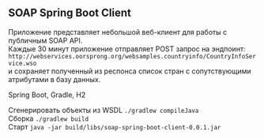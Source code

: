 ## SOAP Spring Boot Client

Приложение представляет небольшой веб-клиент для работы с публичным SOAP API.  
Каждые 30 минут приложение отправляет POST запрос на эндпоинт:  
`http://webservices.oorsprong.org/websamples.countryinfo/CountryInfoService.wso`  
и сохраняет полученный из респонса список стран с сопутствующими атрибутами в базу данных.

Spring Boot, Gradle, H2

Сгенерировать объекты из WSDL `./gradlew compileJava`  
Сборка `./gradlew build`  
Старт `java -jar build/libs/soap-spring-boot-client-0.0.1.jar`  
